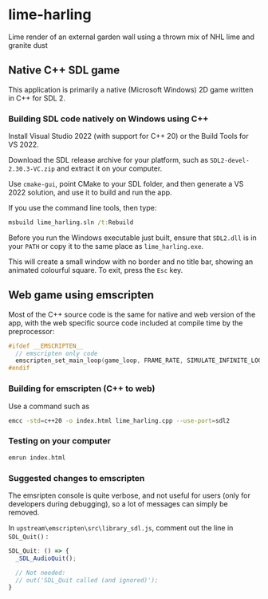 # lime-harling
Lime render of an external garden wall using a thrown mix of NHL lime
and granite dust

## Native C++ SDL game

This application is primarily a native (Microsoft Windows) 2D game
written in C++ for SDL 2.

### Building SDL code natively on Windows using C++

Install Visual Studio 2022 (with support for C++ 20)
or the Build Tools for VS 2022.

Download the SDL release archive for your platform,
such as `SDL2-devel-2.30.3-VC.zip` and extract it on your computer.

Use `cmake-gui`, point CMake to your SDL folder,
and then generate a VS 2022 solution, and use it to build and run the app.

If you use the command line tools, then type:

```bat
msbuild lime_harling.sln /t:Rebuild
```

Before you run the Windows executable just built,
ensure that `SDL2.dll` is in your `PATH`
or copy it to the same place as `lime_harling.exe`.

This will create a small window with no border and no title bar,
showing an animated colourful square.  To exit, press the `Esc` key.

## Web game using emscripten

Most of the C++ source code is the same for native and web version of the app,
with the web specific source code included at compile time by the preprocessor:

```c
#ifdef __EMSCRIPTEN__
  // emscripten only code
  emscripten_set_main_loop(game_loop, FRAME_RATE, SIMULATE_INFINITE_LOOP);
#endif
```

### Building for emscripten (C++ to web)
Use a command such as
```bash
emcc -std=c++20 -o index.html lime_harling.cpp --use-port=sdl2
```

### Testing on your computer

```bash
emrun index.html
```

### Suggested changes to emscripten
The emsripten console is quite verbose, and not useful for users
(only for developers during debugging),
so a lot of messages can simply be removed.

In `upstream\emscripten\src\library_sdl.js`,
comment out the line in `SDL_Quit()` :

```JavaScript
SDL_Quit: () => {
  _SDL_AudioQuit();

  // Not needed:
  // out('SDL_Quit called (and ignored)');
}
```


